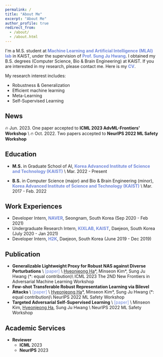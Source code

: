 ```yaml
---
permalink: /
title: "About Me"
excerpt: "About Me"
author_profile: true
redirect_from:
  - /about/
  - /about.html
---
```


I'm a M.S. student at <a href="https://www.mlai-kaist.com/" style="color: #7289da; text-decoration:none">**Machine Learning and Artificial Intelligence (MLAI) lab**</a> in KAIST, under the supervision of <a href="http://www.sungjuhwang.com/" style="color: #7289da; text-decoration: none;">**Prof. Sung Ju Hwang**</a>. I obtained my B.S. degrees (Computer Science, Bio & Brain Engineering) at KAIST. If you are interested in my research, please contact me. Here is my <a href="https://drive.google.com/file/d/1rbBOOGYCODVL4Y3uZUX5E9fqsJ09_uHb/view?usp=sharing" style="color: #7289da; text-decoration:none">**CV**</a>.

My research interest includes:
- Robustness & Generalization
- Efficient machine learning
- Meta-Learning
- Self-Supervised Learning

## News
🔥 Jun. 2023. One paper accepted to **ICML 2023 AdvML-Frontiers' Workshop** \\
🔥 Oct. 2022. Two papers accepted to **NeurIPS 2022 ML Safety Workshop**

## Education
- **M.S.** in Graduate School of AI, <a href="https://www.kaist.ac.kr/en/" style="color: #7289da; text-decoration: none;">**Korea Advanced Institute of Science and Technology (KAIST)**</a> \\
Mar. 2022 - Present

- **B.S.** in Computer Science (major) and Bio & Brain Engineering (minor), <a href="https://www.kaist.ac.kr/en/" style="color: #7289da; text-decoration: none;">**Korea Advanced Institute of Science and Technology (KAIST)**</a> \\
Mar. 2017 - Feb. 2022


<!-- ## Awards & Honors
- <a href="https://nips.cc/Conferences/2022/ProgramCommittee" style="color: #7289da; text-decoration: none;">**Top Reviewer**</a> \\
NeurIPS, 2022
- <a href="https://research.google/outreach/phd-fellowship/recipients/" style="color: #7289da; text-decoration: none;">**Google Ph.D. Fellowship**</a> \\
One of the five recipients from Republic of Korea, 2022
- <a href="https://womentechstars.github.io/" style="color: #7289da; text-decoration: none;">**AI/CS/EE Rising Stars Award**</a> \\
Google exploreCSR, 2022
- **The Best Presentation Award** \\
KAIST-Korea Agency for Defence Development Workshop, 2021
- **NAVER Ph.D. Fellowship** \\
One of the ten Ph.D. students with outstanding research outcome in KAIST CS Dept., 2020
- **Outstanding Reviewer (Top 30%)** \\
ICML, 2020
- **Kyunghyun Cho Travel Grant** \\
ICLR, 2020 -->


## Work Experiences
- Developer Intern, <a href="https://developers.naver.com/main/" style="color: #7289da; text-decoration: none;">**NAVER**</a>, Seongnam, South Korea (Sep 2020 - Feb 2021)
- Undergraduate Research Intern, <a href="https://www.kixlab.org/" style="color: #7289da; text-decoration: none;">**KIXLAB, KAIST**</a>, Daejeon, South Korea (July 2020 - Jan 2021)
- Developer Intern, <a href="https://www.sojunghangeul.com/home/main" style="color: #7289da; text-decoration: none;">**H2K**</a>, Daejeon, South Korea (June 2019 - Dec 2019)


<!-- ## International Conference Publications
- **Online Hyperparameter Meta-Learning with Hypergradient Distillation** \\
<a href="https://arxiv.org/abs/2110.02508" style="color: #7289da; text-decoration: none;">[paper]</a> \\
Hae Beom Lee, <u>Hayeon Lee</u>, Jaewoong Shin, Eunho Yang, Timothy Hospedales, Sung Ju Hwang \\
<span style="color:darkred">**ICLR**</span> 2022, <span style="color:red">_Spotlight Presentation_</span> (acceptance = 176 / 3391 = 5.1%) 

- **HELP: Hardware-Adaptive Efficient Latency Prediction for NAS via Meta-Learning** \\
<a href="https://arxiv.org/abs/2106.08630" style="color: #7289da; text-decoration: none;">[paper]</a>
<a href="https://github.com/HayeonLee/HELP" style="color: #7289da; text-decoration: none;">[code]</a> \\
<u>Hayeon Lee*</u>, Sewoong Lee\*, Song Chong, Sung Ju Hwang (\*: equal contribution) \\
<span style="color:darkred">**NeurIPS**</span> 2021, <span style="color:red">_Spotlight Presentation_</span> (acceptance < 3%)

- **Task-Adaptive Neural Network Search with Meta-Contrastive Learning** \\
<a href="https://arxiv.org/abs/2103.01495" style="color: #7289da; text-decoration: none;">[paper]</a>
<a href="https://github.com/wyjeong/TANS" style="color: #7289da; text-decoration: none;">[code]</a> \\
Wonyong Jeong\*, <u>Hayeon Lee*</u>, Gun Park\*, Eunyoung Hyung, Jinheon Baek, Sung Ju Hwang (\*: equal contribution) \\
<span style="color:darkred">**NeurIPS**</span> 2021, <span style="color:red">_Spotlight Presentation_</span> (acceptance < 3%) 

- **Rapid Neural Architecture Search by Learning to Generate Graphs from Datasets** \\
<a href="https://openreview.net/forum?id=rkQuFUmUOg3" style="color: #7289da; text-decoration: none;">[paper]</a>
<a href="https://github.com/HayeonLee/MetaD2A" style="color: #7289da; text-decoration: none;">[code]</a> \\
<u>Hayeon Lee*</u>, Eunyoung Hyung\*, Sung Ju Hwang (\*: equal contribution) \\
<span style="color:darkred">**ICLR**</span> 2021

- **Learning to Balance: Bayesian Meta-Learning for Imbalanced and Out-of-distribution Tasks** \\
<a href="https://openreview.net/pdf?id=rkeZIJBYvr" style="color: #7289da; text-decoration: none;">[paper]</a>
<a href="https://github.com/haebeom-lee/l2b" style="color: #7289da; text-decoration: none;">[code]</a> \\
Hae Beom Lee\*, <u>Hayeon Lee*</u>, Donghyun Na\*, Saehoon Kim, Minseop Park, Eunho Yang, Sung Ju Hwang (\*: equal contribution) \\
<span style="color:darkred">**ICLR**</span> 2020, <span style="color:red">_Oral Presentation_</span> (acceptance = 48/2594 = 1.9%) -->

<!-- ## Domestic Conference Publication

- **Learning Spatial Relationships for Cross Modal Retrieval** \\
<u>Hayeon Lee*</u>, Wonjun Yoon\*, Jinseok Park, Sung Ju Hwang (\*: equal contribution) \\
CKAIA 2020 -->


## Publication
- **Generalizable Lightweight Proxy for Robust NAS against Diverse Perturbations** \\
<a href="https://arxiv.org/abs/2306.05031" style="color: #7289da; text-decoration: none;">[paper]</a> \\
<u>Hyeonjeong Ha</u>\*, Minseon Kim*, Sung Ju Hwang (\*: equal contribution)\\
ICML 2023 The 2ND New Frontiers in Adversarial Machine Learning Workshop
- **Few-shot Transferable Robust Representation Learning via Bilevel Attacks** \\
<a href="https://arxiv.org/abs/2210.10485" style="color: #7289da; text-decoration: none;">[paper]</a> \\
<u>Hyeonjeong Ha</u>\*, Minseon Kim*, Sung Ju Hwang (\*: equal contribution)\\
NeurIPS 2022 ML Safety Workshop
- **Targeted Adversarial Self-Supervised Learning** \\
<a href="https://arxiv.org/abs/2210.10482" style="color: #7289da; text-decoration: none;">[paper]</a> \\
Minseon Kim, <u>Hyeonjeong Ha</u>, Sung Ju Hwang \\
NeurIPS 2022 ML Safety Workshop


## Academic Services
- **Reviewer**
   - **ICML** 2023
   - **NeurIPS** 2023
 

<!--## Preprint
- **Generalizable Lightweight Proxy for Robust NAS against Diverse Perturbations** \\
<a href="https://arxiv.org/abs/2306.05031" style="color: #7289da; text-decoration: none;">[paper]</a> \\
<u>Hyeonjeong Ha</u>\*, Minseon Kim*, Sung Ju Hwang (\*: equal contribution)\\
Preprint, 2023
- **Few-shot Transferable Robust Representation Learning via Bilevel Attacks** \\
<a href="https://arxiv.org/abs/2210.10485" style="color: #7289da; text-decoration: none;">[paper]</a> \\
<u>Hyeonjeong Ha</u>\*, Minseon Kim*, Sung Ju Hwang (\*: equal contribution)\\
Preprint, 2022
- **Targeted Adversarial Self-Supervised Learning** \\
<a href="https://arxiv.org/abs/2210.10482" style="color: #7289da; text-decoration: none;">[paper]</a> \\
Minseon Kim, <u>Hyeonjeong Ha</u>, Sung Ju Hwang \\
Preprint, 2022-->


<!-- ## Invited Talks
- **"Rapid Neural Architecture Search by Learning to Generate Graphs from Datasets"** \\
  - @ Samsung Electronics DS DIT Center, Korea, April 2021
  - @ Korea Agency for Defence Development, Korea, October 2021
  
- **"Task-Adaptive Neural Network Search with Meta-Contrastive Learning"** \\
  - @ NeurIPS Social: ML in Korea, Dec 2021
  - @ Hanbat National University in Republic of Korea, April 2022
  - @ KAIST Programming Language Research Group in Republic of Korea, May 2022
  - @ Electronic & Information Research Information Center in Republic of Korea, May 2022

- **"HELP: Hardware-Adaptive Efficient Latency Prediction for NAS via Meta-Learning"** \\
  - @ NeurIPS Social: ML in Republic of Korea, Dec 2021
  - @ Hanbat National University in Republic of Korea, April 2022
  - @ KAIST Programming Language Research Group in Republic of Korea, May 2022
  - @ Electronic & Information Research Information Center in Republic of Korea, May 2022
  - @ Ewha University in Republic of Korea, June 2022 -->
  

<!-- ## News Articles
- <a href="http://www.aitimes.com/news/articleView.html?idxno=141860" style="color: #7289da; text-decoration: none;">KAIST 황성주 교수팀, NeurIPS에 빅테크 오토ML 문제 푼 비결 공개</a>, AI Times, 2021.12.08
- <a href="http://www.aitimes.com/news/articleView.html?idxno=144306" style="color: #7289da; text-decoration: none;">"NeurIPS에 소개된 국내 연구 성과는?" EIRIC, 5월부터 리뷰 세미나 개최</a>, AI Times, 2022.04.27 -->


<!-- ## Academic Services
**Conference Reviewer**
- International Conference on Machine Learning (**ICML**) 2020, 2021 (expert), 2022
- Neural Information Processing Systems (**NeurIPS**) 2020, 2021, 2022
- International Conference on Learning Representations (**ICLR**) 2021, 2022
- AAAI Conference on Artificial Intelligence (**AAAI**) 2021
- Asian Conference on Machine Learning (**ACML**) 2020

**Journal Reviewer**
- Transactions on Machine Learning Research (**TMLR**)


## Projects
- Human-Inspired Large-Scale Visual Recognition System, **Samsung Electronics**, 2019-2022

- AutoML with Large-scale Hyperparameter Meta-Learning, **Google**, 2022-Present -->
